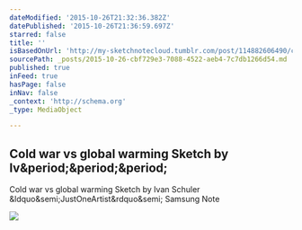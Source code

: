 ```yaml
---
dateModified: '2015-10-26T21:32:36.382Z'
datePublished: '2015-10-26T21:36:59.697Z'
starred: false
title: ''
isBasedOnUrl: 'http://my-sketchnotecloud.tumblr.com/post/114882606490/cold-war-vs-global-warming-sketch-by-ivan-schuler'
sourcePath: _posts/2015-10-26-cbf729e3-7088-4522-aeb4-7c7db1266d54.md
published: true
inFeed: true
hasPage: false
inNav: false
_context: 'http://schema.org'
_type: MediaObject

---
```

<article style=""><h1>Cold war vs global warming Sketch by Iv&amp;period;&amp;period;&amp;period;</h1><p>Cold war vs global warming Sketch by Ivan Schuler &amp;ldquo&amp;semi;JustOneArtist&amp;rdquo&amp;semi; Samsung Note</p><img src="http://36.media.tumblr.com/6dafde583c92d9093c328503d6bb2407/tumblr_nly3fky6Z21rpz8n2o1_1280.jpg" /></article>
